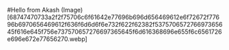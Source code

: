 #Hello from Akash
(Image)[68747470733a2f2f75706c6f61642e77696b696d656469612e6f72672f77696b6970656469612f636f6d6d6f6e732f622f62382f537570657276697365645f616e645f756e737570657276697365645f6d616368696e655f6c6561726e696e672e77656270.webp]
